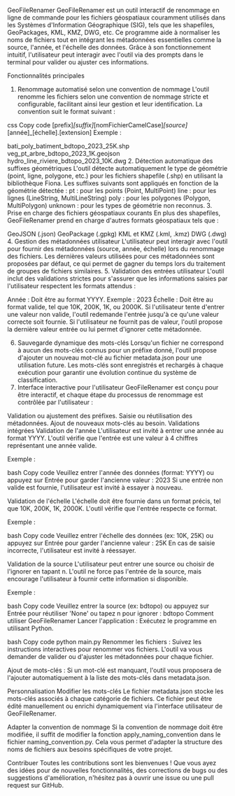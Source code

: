 GeoFileRenamer
GeoFileRenamer est un outil interactif de renommage en ligne de commande pour les fichiers géospatiaux couramment utilisés dans les Systèmes d'Information Géographique (SIG), tels que les shapefiles, GeoPackages, KML, KMZ, DWG, etc. Ce programme aide à normaliser les noms de fichiers tout en intégrant les métadonnées essentielles comme la source, l'année, et l'échelle des données. Grâce à son fonctionnement intuitif, l'utilisateur peut interagir avec l'outil via des prompts dans le terminal pour valider ou ajuster ces informations.

Fonctionnalités principales
1. Renommage automatisé selon une convention de nommage
L'outil renomme les fichiers selon une convention de nommage stricte et configurable, facilitant ainsi leur gestion et leur identification. La convention suit le format suivant :

css
Copy code
[prefix]_[suffix]_[nomFichierCamelCase]_[source]_[année]_[échelle].[extension]
Exemple :

bati_poly_batiment_bdtopo_2023_25K.shp
veg_pt_arbre_bdtopo_2023_1K.geojson
hydro_line_riviere_bdtopo_2023_10K.dwg
2. Détection automatique des suffixes géométriques
L'outil détecte automatiquement le type de géométrie (point, ligne, polygone, etc.) pour les fichiers shapefile (.shp) en utilisant la bibliothèque Fiona.
Les suffixes suivants sont appliqués en fonction de la géométrie détectée :
pt : pour les points (Point, MultiPoint)
line : pour les lignes (LineString, MultiLineString)
poly : pour les polygones (Polygon, MultiPolygon)
unknown : pour les types de géométrie non reconnus.
3. Prise en charge des fichiers géospatiaux courants
En plus des shapefiles, GeoFileRenamer prend en charge d'autres formats géospatiaux tels que :

GeoJSON (.json)
GeoPackage (.gpkg)
KML et KMZ (.kml, .kmz)
DWG (.dwg)
4. Gestion des métadonnées utilisateur
L'utilisateur peut interagir avec l'outil pour fournir des métadonnées (source, année, échelle) lors du renommage des fichiers.
Les dernières valeurs utilisées pour ces métadonnées sont proposées par défaut, ce qui permet de gagner du temps lors du traitement de groupes de fichiers similaires.
5. Validation des entrées utilisateur
L'outil inclut des validations strictes pour s'assurer que les informations saisies par l'utilisateur respectent les formats attendus :

Année : Doit être au format YYYY. Exemple : 2023
Échelle : Doit être au format valide, tel que 10K, 200K, 1K, ou 2000K.
Si l'utilisateur tente d'entrer une valeur non valide, l'outil redemande l'entrée jusqu'à ce qu'une valeur correcte soit fournie. Si l'utilisateur ne fournit pas de valeur, l'outil propose la dernière valeur entrée ou lui permet d'ignorer cette métadonnée.

6. Sauvegarde dynamique des mots-clés
Lorsqu'un fichier ne correspond à aucun des mots-clés connus pour un préfixe donné, l'outil propose d'ajouter un nouveau mot-clé au fichier metadata.json pour une utilisation future.
Les mots-clés sont enregistrés et rechargés à chaque exécution pour garantir une évolution continue du système de classification.
7. Interface interactive pour l'utilisateur
GeoFileRenamer est conçu pour être interactif, et chaque étape du processus de renommage est contrôlée par l'utilisateur :

Validation ou ajustement des préfixes.
Saisie ou réutilisation des métadonnées.
Ajout de nouveaux mots-clés au besoin.
Validations intégrées
Validation de l'année
L'utilisateur est invité à entrer une année au format YYYY. L'outil vérifie que l'entrée est une valeur à 4 chiffres représentant une année valide.

Exemple :

bash
Copy code
Veuillez entrer l'année des données (format: YYYY) ou appuyez sur Entrée pour garder l'ancienne valeur : 2023
Si une entrée non valide est fournie, l'utilisateur est invité à essayer à nouveau.

Validation de l'échelle
L'échelle doit être fournie dans un format précis, tel que 10K, 200K, 1K, 2000K. L'outil vérifie que l'entrée respecte ce format.

Exemple :

bash
Copy code
Veuillez entrer l'échelle des données (ex: 10K, 25K) ou appuyez sur Entrée pour garder l'ancienne valeur : 25K
En cas de saisie incorrecte, l'utilisateur est invité à réessayer.

Validation de la source
L'utilisateur peut entrer une source ou choisir de l'ignorer en tapant n. L'outil ne force pas l'entrée de la source, mais encourage l'utilisateur à fournir cette information si disponible.

Exemple :

bash
Copy code
Veuillez entrer la source (ex: bdtopo) ou appuyez sur Entrée pour réutiliser 'None' ou tapez n pour ignorer : bdtopo
Comment utiliser GeoFileRenamer
Lancer l'application : Exécutez le programme en utilisant Python.

bash
Copy code
python main.py
Renommer les fichiers : Suivez les instructions interactives pour renommer vos fichiers. L'outil va vous demander de valider ou d'ajuster les métadonnées pour chaque fichier.

Ajout de mots-clés : Si un mot-clé est manquant, l'outil vous proposera de l'ajouter automatiquement à la liste des mots-clés dans metadata.json.

Personnalisation
Modifier les mots-clés
Le fichier metadata.json stocke les mots-clés associés à chaque catégorie de fichiers. Ce fichier peut être édité manuellement ou enrichi dynamiquement via l'interface utilisateur de GeoFileRenamer.

Adapter la convention de nommage
Si la convention de nommage doit être modifiée, il suffit de modifier la fonction apply_naming_convention dans le fichier naming_convention.py. Cela vous permet d'adapter la structure des noms de fichiers aux besoins spécifiques de votre projet.

Contribuer
Toutes les contributions sont les bienvenues ! Que vous ayez des idées pour de nouvelles fonctionnalités, des corrections de bugs ou des suggestions d'amélioration, n'hésitez pas à ouvrir une issue ou une pull request sur GitHub.